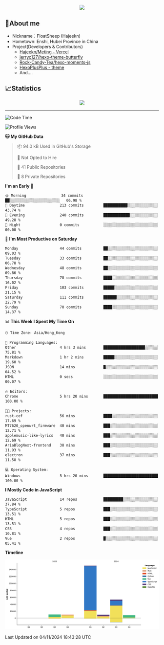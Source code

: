 <p align="center">
   <a href="https://git.io/typing-svg"><img src="https://readme-typing-svg.demolab.com?font=Fira+Code&pause=1000&color=F7DD11&center=true&vCenter=true&width=435&lines=Floating+in+the+clouds~;I'm+glad+to+meet+you+again" /></a>
</p>

## 🥱About me

- Nickname：FloatSheep (Hajeekn)
- Hometown: Enshi, Hubei Province in China
- Project(Developers & Contributors)
   - [Hajeekn/Meting - Vercel](https://github.com/hajeekn/vercel-meting)
   - [jerryc127/hexo-theme-butterfly](https://github.com/jerryc127/hexo-theme-butterfly)
   - [Rock-Candy-Tea/hexo-moments-js](https://github.com/Rock-Candy-Tea/hexo-moments-js)
   - [HexoPlusPlus - theme](https://github.com/HexoPlusPlus/HexoPlusPlus)
   - And....


## 📈Statistics

<div align="center">
<img src="https://github-readme-stats-git-masterrstaa-rickstaa.vercel.app/api?username=FloatSheep" />
</div>

---

<!--START_SECTION:waka-->
![Code Time](http://img.shields.io/badge/Code%20Time-240%20hrs%207%20mins-blue)

![Profile Views](http://img.shields.io/badge/Profile%20Views-1-blue)

**🐱 My GitHub Data** 

> 📦 94.0 kB Used in GitHub's Storage 
 > 
> 🚫 Not Opted to Hire
 > 
> 📜 41 Public Repositories 
 > 
> 🔑 8 Private Repositories 
 > 
**I'm an Early 🐤** 

```text
🌞 Morning                34 commits          ██░░░░░░░░░░░░░░░░░░░░░░░   06.98 % 
🌆 Daytime                213 commits         ███████████░░░░░░░░░░░░░░   43.74 % 
🌃 Evening                240 commits         ████████████░░░░░░░░░░░░░   49.28 % 
🌙 Night                  0 commits           ░░░░░░░░░░░░░░░░░░░░░░░░░   00.00 % 
```
📅 **I'm Most Productive on Saturday** 

```text
Monday                   44 commits          ██░░░░░░░░░░░░░░░░░░░░░░░   09.03 % 
Tuesday                  33 commits          ██░░░░░░░░░░░░░░░░░░░░░░░   06.78 % 
Wednesday                48 commits          ██░░░░░░░░░░░░░░░░░░░░░░░   09.86 % 
Thursday                 78 commits          ████░░░░░░░░░░░░░░░░░░░░░   16.02 % 
Friday                   103 commits         █████░░░░░░░░░░░░░░░░░░░░   21.15 % 
Saturday                 111 commits         ██████░░░░░░░░░░░░░░░░░░░   22.79 % 
Sunday                   70 commits          ████░░░░░░░░░░░░░░░░░░░░░   14.37 % 
```


📊 **This Week I Spent My Time On** 

```text
🕑︎ Time Zone: Asia/Hong_Kong

💬 Programming Languages: 
Other                    4 hrs 3 mins        ███████████████████░░░░░░   75.81 % 
Markdown                 1 hr 2 mins         █████░░░░░░░░░░░░░░░░░░░░   19.60 % 
JSON                     14 mins             █░░░░░░░░░░░░░░░░░░░░░░░░   04.52 % 
HTML                     0 secs              ░░░░░░░░░░░░░░░░░░░░░░░░░   00.07 % 

🔥 Editors: 
Chrome                   5 hrs 20 mins       █████████████████████████   100.00 % 

🐱‍💻 Projects: 
rust-cef                 56 mins             ████░░░░░░░░░░░░░░░░░░░░░   17.69 % 
MT7620_openwrt_firmware  40 mins             ███░░░░░░░░░░░░░░░░░░░░░░   12.71 % 
applemusic-like-lyrics   40 mins             ███░░░░░░░░░░░░░░░░░░░░░░   12.69 % 
AriaBlogNext-frontend    38 mins             ███░░░░░░░░░░░░░░░░░░░░░░   11.93 % 
electron                 37 mins             ███░░░░░░░░░░░░░░░░░░░░░░   11.58 % 

💻 Operating System: 
Windows                  5 hrs 20 mins       █████████████████████████   100.00 % 
```

**I Mostly Code in JavaScript** 

```text
JavaScript               14 repos            █████████░░░░░░░░░░░░░░░░   37.84 % 
TypeScript               5 repos             ███░░░░░░░░░░░░░░░░░░░░░░   13.51 % 
HTML                     5 repos             ███░░░░░░░░░░░░░░░░░░░░░░   13.51 % 
CSS                      4 repos             ███░░░░░░░░░░░░░░░░░░░░░░   10.81 % 
Vue                      2 repos             █░░░░░░░░░░░░░░░░░░░░░░░░   05.41 % 
```



**Timeline**

![Lines of Code chart](https://raw.githubusercontent.com/FloatSheep/FloatSheep/main/assets/bar_graph.png)


 Last Updated on 04/11/2024 18:43:28 UTC
<!--END_SECTION:waka-->

